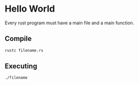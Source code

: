# Hello World
Every rust program must have a main file and a main function.

## Compile
```bash
rustc filename.rs
```

## Executing
```bash
./filename
```